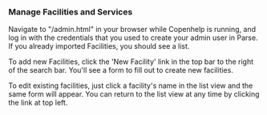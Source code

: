 ### Manage Facilities and Services

Navigate to "<path to copenhelp instance>/admin.html" in your browser while Copenhelp is running, and log in with the credentials that you used to create your admin user in Parse. If you already imported Facilities, you should see a list.

To add new Facilities, click the 'New Facility' link in the top bar to the right of the search bar. You'll see a form to fill out to create new facilities.

To edit existing facilities, just click a facility's name in the list view and the same form will appear. You can return to the list view at any time by clicking the link at top left.

